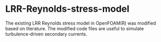 # LRR-Reynolds-stress-model
The existing LRR Reynolds stress model in OpenFOAM(R) was modified based on literature. The modified code files are useful to simulate turbulence-driven secondary currents.
